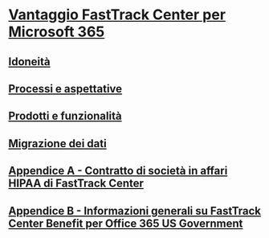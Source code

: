 # [Vantaggio FastTrack Center per Microsoft 365](introduction.md)
## [Idoneità](eligibility.md)
## [Processi e aspettative](process-and-expectations.md)
## [Prodotti e funzionalità](products-and-capabilities.md)
## [Migrazione dei dati](data-migration.md)
## [Appendice A - Contratto di società in affari HIPAA di FastTrack Center](O365-hipaa-business-associate-agreement.md)
## [Appendice B - Informazioni generali su FastTrack Center Benefit per Office 365 US Government](US-Gov-appendix-overview.md)

